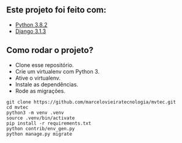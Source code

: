 ## Este projeto foi feito com:

* [Python 3.8.2](https://www.python.org/)
* [Django 3.1.3](https://www.djangoproject.com/)

## Como rodar o projeto?

* Clone esse repositório.
* Crie um virtualenv com Python 3.
* Ative o virtualenv.
* Instale as dependências.
* Rode as migrações.

```
git clone https://github.com/marcelovieiratecnologia/mvtec.git
cd mvtec
python3 -m venv .venv
source .venv/bin/activate
pip install -r requirements.txt
python contrib/env_gen.py
python manage.py migrate
```